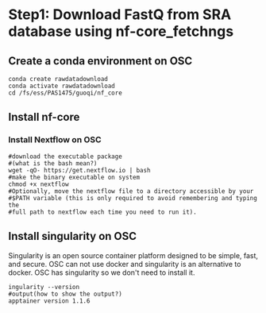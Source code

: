 # Step1: Download FastQ from SRA database using nf-core_fetchngs

## Create a conda environment on OSC

```
conda create rawdatadownload
conda activate rawdatadownload
cd /fs/ess/PAS1475/guoqi/nf_core
```

## Install nf-core

### Install Nextflow on OSC

```
#download the executable package 
#(what is the bash mean?)
wget -qO- https://get.nextflow.io | bash
#make the binary executable on system
chmod +x nextflow
#Optionally, move the nextflow file to a directory accessible by your 
#$PATH variable (this is only required to avoid remembering and typing the 
#full path to nextflow each time you need to run it).
```

## Install singularity on OSC
Singularity is an open source container platform designed to be simple, fast, and secure.
OSC can not use docker and singularity is an alternative to docker.
OSC has singularity so we don't need to install it.
```
ingularity --version
#output(how to show the output?)
apptainer version 1.1.6
```
